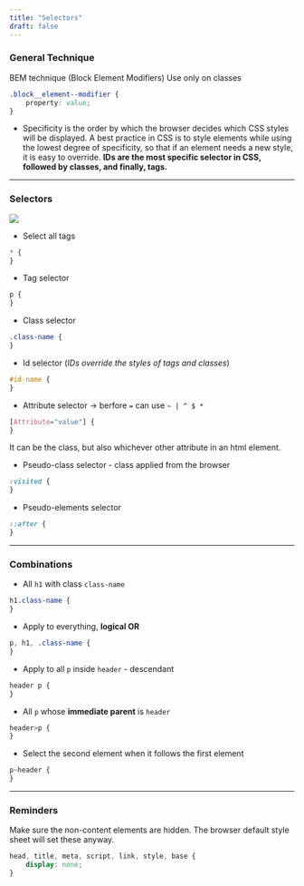 ```yaml
---
title: "Selectors"
draft: false
---
```


### General Technique

BEM technique (Block Element Modifiers)
Use only on classes

```css
.block__element--modifier {
	property: value;
}
```

-   Specificity is the order by which the browser decides which CSS styles will be displayed. A best practice in CSS is to style elements while using the lowest degree of specificity, so that if an element needs a new style, it is easy to override. **IDs are the most specific selector in CSS, followed by classes, and finally, tags.**

* * *

### Selectors

<img src="/img/content/css/css_anatomy.png" class="img-fluid figure-img img-custom">

-   Select all tags

```css
* {
}
```

-   Tag selector

```css
p {
}
```

-   Class selector

```css
.class-name {
}
```

-   Id selector (_IDs override the styles of tags and classes_)

```css
#id-name {
}
```

-   Attribute selector -> berfore `=` can use `~ | ^ $ *`

```css
[Attribute="value"] {
}
```

It can be the class, but also whichever other attribute in an html element.

-   Pseudo-class selector - class applied from the browser

```css
:visited {
}
```

-   Pseudo-elements selector

```css
::after {
}
```

* * *

### Combinations

-   All `h1` with class `class-name`

```css
h1.class-name {
}
```

-   Apply to everything, **logical OR**

```css
p, h1, .class-name {
}
```

-   Apply to all `p` inside `header` - descendant

```css
header p {
}
```

-   All `p` whose **immediate parent** is `header`

```css
header>p {
}
```

-   Select the second element when it follows the first element

```css
p~header {
}
```

* * *

### Reminders

Make sure the non-content elements are hidden. The browser default style sheet will set these anyway.

```css
head, title, meta, script, link, style, base {
    display: none;
}
```
